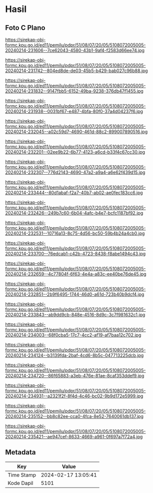 # Hasil

## Foto C Plano

https://sirekap-obj-formc.kpu.go.id/ed11/pemilu/pdpr/51/08/07/20/05/5108072005005-20240214-231606--7ce62043-4580-43b1-9af4-f2583d66ee74.jpg

https://sirekap-obj-formc.kpu.go.id/ed11/pemilu/pdpr/51/08/07/20/05/5108072005005-20240214-231742--804ed8de-de03-45b5-b429-bab027c96b88.jpg

https://sirekap-obj-formc.kpu.go.id/ed11/pemilu/pdpr/51/08/07/20/05/5108072005005-20240214-231832--9147fbb5-6152-49ba-9238-376db47f1455.jpg

https://sirekap-obj-formc.kpu.go.id/ed11/pemilu/pdpr/51/08/07/20/05/5108072005005-20240214-231938--0031bf67-e487-4bfa-80f0-37a4d04237f6.jpg

https://sirekap-obj-formc.kpu.go.id/ed11/pemilu/pdpr/51/08/07/20/05/5108072005005-20240214-232045--a02c59d7-4690-461d-88c2-899007890516.jpg

https://sirekap-obj-formc.kpu.go.id/ed11/pemilu/pdpr/51/08/07/20/05/5108072005005-20240214-232201--02ee9b22-6b77-4123-a6cd-b33f4c67cc30.jpg

https://sirekap-obj-formc.kpu.go.id/ed11/pemilu/pdpr/51/08/07/20/05/5108072005005-20240214-232307--776d2143-4690-47a2-a9a4-a6e62f439d15.jpg

https://sirekap-obj-formc.kpu.go.id/ed11/pemilu/pdpr/51/08/07/20/05/5108072005005-20240214-233444--80d1abaf-f2a7-40b7-ab02-ae0fec183cc6.jpg

https://sirekap-obj-formc.kpu.go.id/ed11/pemilu/pdpr/51/08/07/20/05/5108072005005-20240214-232426--249b7c60-6b04-4afc-b4e7-bcfc1187bf92.jpg

https://sirekap-obj-formc.kpu.go.id/ed11/pemilu/pdpr/51/08/07/20/05/5108072005005-20240214-232531--10716a13-8c75-4d56-bc50-59b4b24a4cb0.jpg

https://sirekap-obj-formc.kpu.go.id/ed11/pemilu/pdpr/51/08/07/20/05/5108072005005-20240214-233700--76edcab1-c42b-4723-8438-f8abe1494c43.jpg

https://sirekap-obj-formc.kpu.go.id/ed11/pemilu/pdpr/51/08/07/20/05/5108072005005-20240214-232659--4c77804f-6f63-4e4a-a83c-ee40be76de45.jpg

https://sirekap-obj-formc.kpu.go.id/ed11/pemilu/pdpr/51/08/07/20/05/5108072005005-20240214-232851--2b9f6495-1744-46d0-a61d-723b40b9dcf4.jpg

https://sirekap-obj-formc.kpu.go.id/ed11/pemilu/pdpr/51/08/07/20/05/5108072005005-20240214-233843--ab9dd9cb-848e-4516-8d9c-3c7f981632c1.jpg

https://sirekap-obj-formc.kpu.go.id/ed11/pemilu/pdpr/51/08/07/20/05/5108072005005-20240214-234003--68f0cba5-17c7-4cc2-af19-af7baa12c702.jpg

https://sirekap-obj-formc.kpu.go.id/ed11/pemilu/pdpr/51/08/07/20/05/5108072005005-20240214-234124--b3139fda-2baf-4cd6-8b5c-047713225dcb.jpg

https://sirekap-obj-formc.kpu.go.id/ed11/pemilu/pdpr/51/08/07/20/05/5108072005005-20240214-234720--86f65883-a3eb-476e-81ae-8caf353ddef9.jpg

https://sirekap-obj-formc.kpu.go.id/ed11/pemilu/pdpr/51/08/07/20/05/5108072005005-20240214-234931--a2321f2f-8f4d-4c46-bc02-9b9d172e5999.jpg

https://sirekap-obj-formc.kpu.go.id/ed11/pemilu/pdpr/51/08/07/20/05/5108072005005-20240214-235152--bb8c82ee-cca0-4fca-8e52-7640061db137.jpg

https://sirekap-obj-formc.kpu.go.id/ed11/pemilu/pdpr/51/08/07/20/05/5108072005005-20240214-235421--ae947cef-8633-4669-a961-0f697a7f72a4.jpg


## Metadata

| Key        | Value               |
| ---------- | ------------------- |
| Time Stamp | 2024-02-17 13:05:41 |
| Kode Dapil | 5101                |



